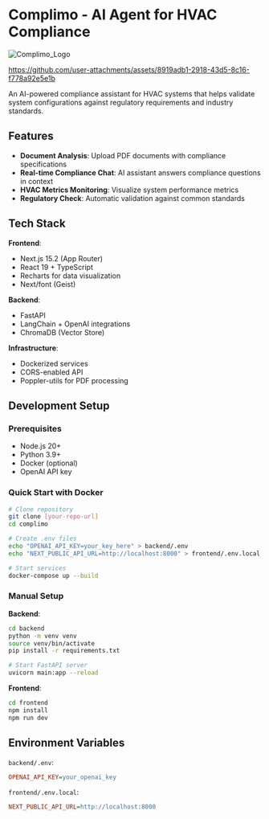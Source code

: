 # Complimo - AI Agent for HVAC Compliance

![Complimo_Logo](https://github.com/user-attachments/assets/7b7be200-a4e5-44cc-b4fc-bc5ae4d66be5)

https://github.com/user-attachments/assets/8919adb1-2918-43d5-8c16-f778a92e5e1b

An AI-powered compliance assistant for HVAC systems that helps validate system configurations against regulatory requirements and industry standards.

## Features

- **Document Analysis**: Upload PDF documents with compliance specifications
- **Real-time Compliance Chat**: AI assistant answers compliance questions in context
- **HVAC Metrics Monitoring**: Visualize system performance metrics
- **Regulatory Check**: Automatic validation against common standards

## Tech Stack

**Frontend**:
- Next.js 15.2 (App Router)
- React 19 + TypeScript
- Recharts for data visualization
- Next/font (Geist)

**Backend**:
- FastAPI
- LangChain + OpenAI integrations
- ChromaDB (Vector Store)

**Infrastructure**:
- Dockerized services
- CORS-enabled API
- Poppler-utils for PDF processing

## Development Setup

### Prerequisites
- Node.js 20+
- Python 3.9+
- Docker (optional)
- OpenAI API key

### Quick Start with Docker
```bash
# Clone repository
git clone [your-repo-url]
cd complimo

# Create .env files
echo "OPENAI_API_KEY=your_key_here" > backend/.env
echo "NEXT_PUBLIC_API_URL=http://localhost:8000" > frontend/.env.local

# Start services
docker-compose up --build
```

### Manual Setup
**Backend**:
```bash
cd backend
python -m venv venv
source venv/bin/activate
pip install -r requirements.txt

# Start FastAPI server
uvicorn main:app --reload
```

**Frontend**:
```bash
cd frontend
npm install
npm run dev
```

## Environment Variables

`backend/.env`:
```ini
OPENAI_API_KEY=your_openai_key
```

`frontend/.env.local`:
```ini
NEXT_PUBLIC_API_URL=http://localhost:8000
```
